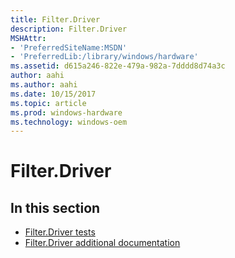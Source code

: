 ```yaml
---
title: Filter.Driver
description: Filter.Driver
MSHAttr:
- 'PreferredSiteName:MSDN'
- 'PreferredLib:/library/windows/hardware'
ms.assetid: d615a246-822e-479a-982a-7dddd8d74a3c
author: aahi
ms.author: aahi
ms.date: 10/15/2017
ms.topic: article
ms.prod: windows-hardware
ms.technology: windows-oem
---
```


# Filter.Driver


## <span id="in_this_section"></span>In this section


-   [Filter.Driver tests](filter-driver-tests.md)
-   [Filter.Driver additional documentation](filter-driver-additional-documentation.md)

 

 






